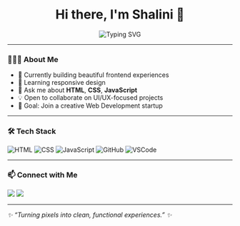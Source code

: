 <h1 align="center">Hi there, I'm Shalini 👋</h1>

<p align="center">
  <img src="https://readme-typing-svg.demolab.com?font=Fira+Code&duration=3000&pause=1000&center=true&vCenter=true&width=435&lines=Aspiring+Frontend+Web+Developer;Passionate+about+UI+%26+Web+Design;Loves+CSS+%7C+JS+%7C+Creative+Coding" alt="Typing SVG" />
</p>

---

### 👧👩‍💻 About Me
- 🔭 Currently building beautiful frontend experiences
- 🌱 Learning responsive design
- 💬 Ask me about **HTML**, **CSS**, **JavaScript**
- 💡 Open to collaborate on UI/UX-focused projects
- 🎯 Goal: Join a creative Web Development startup

---

### 🛠️ Tech Stack
![HTML](https://img.shields.io/badge/-HTML5-E34F26?style=flat&logo=html5&logoColor=white)
![CSS](https://img.shields.io/badge/-CSS3-1572B6?style=flat&logo=css3)
![JavaScript](https://img.shields.io/badge/-JavaScript-F7DF1E?style=flat&logo=javascript&logoColor=black)
![GitHub](https://img.shields.io/badge/-Git-F05032?style=flat&logo=git&logoColor=white)
![VSCode](https://img.shields.io/badge/-VSCode-007ACC?style=flat&logo=visual-studio-code)

---


### 📫 Connect with Me
<p>
  <a href="mailto:shalini.chakraborty.web@gmail.com"><img src="https://img.shields.io/badge/Email-D14836?style=for-the-badge&logo=gmail&logoColor=white" /></a>
  <a href="https://www.linkedin.com/in/shalini-c-0a2713201/"><img src="https://img.shields.io/badge/LinkedIn-blue?style=for-the-badge&logo=linkedin&logoColor=white" /></a>
</p>

---

_✨ “Turning pixels into clean, functional experiences.” ✨_
